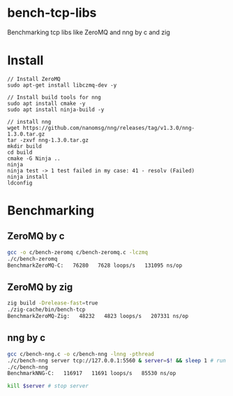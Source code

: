 # bench-tcp-libs
Benchmarking tcp libs like ZeroMQ and nng by c and zig

# Install
```
// Install ZeroMQ
sudo apt-get install libczmq-dev -y

// Install build tools for nng
sudo apt install cmake -y
sudo apt install ninja-build -y

// install nng
wget https://github.com/nanomsg/nng/releases/tag/v1.3.0/nng-1.3.0.tar.gz
tar -zxvf nng-1.3.0.tar.gz
mkdir build
cd build
cmake -G Ninja ..
ninja
ninja test -> 1 test failed in my case: 41 - resolv (Failed)
ninja install
ldconfig
```

# Benchmarking
## ZeroMQ by c
```bash
gcc -o c/bench-zeromq c/bench-zeromq.c -lczmq
./c/bench-zeromq
BenchmarkZeroMQ-C:   76280   7628 loops/s   131095 ns/op
```

## ZeroMQ by zig
```bash
zig build -Drelease-fast=true
./zig-cache/bin/bench-tcp
BenchmarkZeroMQ-Zig:   48232   4823 loops/s   207331 ns/op
```

## nng by c
```bash
gcc c/bench-nng.c -o c/bench-nng -lnng -pthread
./c/bench-nng server tcp://127.0.0.1:5560 & server=$! && sleep 1 # run server
./c/bench-nng
BenchmarkNNG-C:   116917   11691 loops/s   85530 ns/op

kill $server # stop server
```
